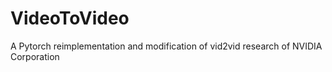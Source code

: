 # VideoToVideo
A Pytorch reimplementation and modification of vid2vid research of NVIDIA Corporation

